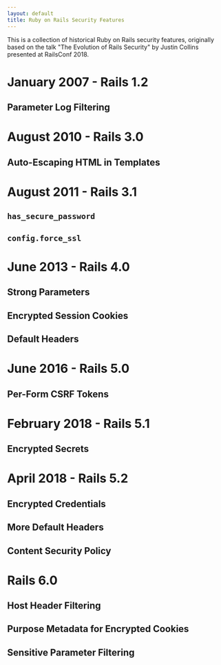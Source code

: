 ```yaml
---
layout: default
title: Ruby on Rails Security Features 
---
```


This is a collection of historical Ruby on Rails security features, originally based on the talk "The Evolution of Rails Security" by Justin Collins presented at RailsConf 2018.

# January 2007 - Rails 1.2

## Parameter Log Filtering

# August 2010 - Rails 3.0

## Auto-Escaping HTML in Templates

# August 2011 - Rails 3.1

## `has_secure_password`

## `config.force_ssl`

# June 2013 - Rails 4.0

## Strong Parameters

## Encrypted Session Cookies

## Default Headers

# June 2016 - Rails 5.0

## Per-Form CSRF Tokens

# February 2018 - Rails 5.1

## Encrypted Secrets

# April 2018 - Rails 5.2

## Encrypted Credentials

## More Default Headers

## Content Security Policy

# Rails 6.0

## Host Header Filtering

## Purpose Metadata for Encrypted Cookies

## Sensitive Parameter Filtering
